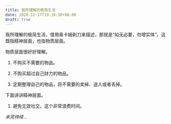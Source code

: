 ```yaml
---
title: 我所理解的极简生活
date: 2020-12-17T19:16:58+08:00
draft: true
---
```


我所理解的极简生活，借用奥卡姆剃刀来描述，那就是“如无必要，勿增实体”。这既指精神层面，也指物质层面。

物质层面很好好理解。

1. 不购买不需要的物品。

2. 不购买超过自己财力的物品。

3. 定期整理自己的物品，将不需要的卖掉、送人或者丢掉。

下面讲讲精神层面。

1. 避免无效社交。这个非常浪费时间。

*未完待续...*
